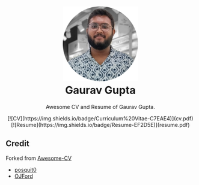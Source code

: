 <h1 align="center">
    <img alt="GG" src="https://github.com/airwarriorg91/Awesome-CV/raw/master/gaurav-circle.jpg" width="200px" height="200px" />
  <br />
  Gaurav Gupta
</h1>

<p align="center">
  Awesome CV and Resume of Gaurav Gupta.
</p>

<p align="center">
  [![CV](https://img.shields.io/badge/Curriculum%20Vitae-C7EAE4)](cv.pdf)
  [![Resume](https://img.shields.io/badge/Resume-EF2D5E)](resume.pdf)
</p>


## Credit
Forked from [Awesome-CV](https://github.com/posquit0/Awesome-CV)
- [posquit0](https://github.com/posquit0)
- [OJFord](https://github.com/OJFord)


<!---------------------------------------------------------------------------->
[Resume]: 
[ResumeLink]: 
[CVLink]: 
[CV]: 

